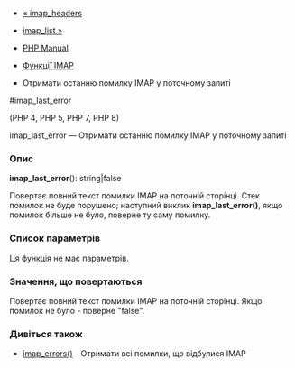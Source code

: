 - [« imap_headers](function.imap-headers.md)
- [imap_list »](function.imap-list.md)

- [PHP Manual](index.md)
- [Функції IMAP](ref.imap.md)
- Отримати останню помилку IMAP у поточному запиті

#imap_last_error

(PHP 4, PHP 5, PHP 7, PHP 8)

imap_last_error — Отримати останню помилку IMAP у поточному запиті

### Опис

**imap_last_error**(): string\|false

Повертає повний текст помилки IMAP на поточній сторінці. Стек
помилок не буде порушено; наступний виклик **imap_last_error()**, якщо
помилок більше не було, поверне ту саму помилку.

### Список параметрів

Ця функція не має параметрів.

### Значення, що повертаються

Повертає повний текст помилки IMAP на поточній сторінці. Якщо
помилок не було - поверне "false".

### Дивіться також

- [imap_errors()](function.imap-errors.md) - Отримати всі
помилки, що відбулися IMAP
